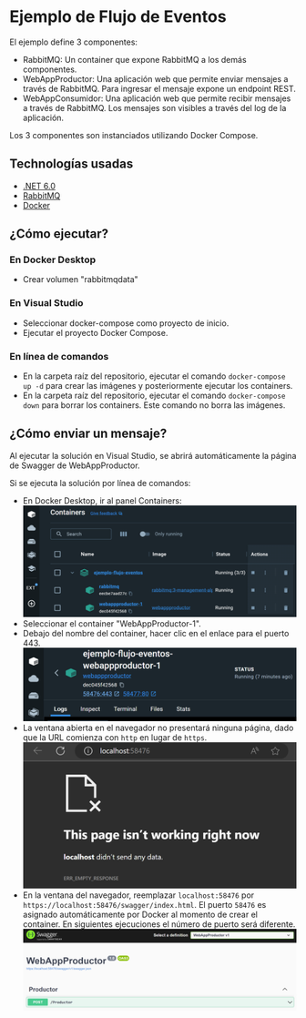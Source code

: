 # Ejemplo de Flujo de Eventos

El ejemplo define 3 componentes:

- RabbitMQ: Un container que expone RabbitMQ a los demás componentes.
- WebAppProductor: Una aplicación web que permite enviar mensajes a través de RabbitMQ. Para ingresar el mensaje expone un endpoint REST.
- WebAppConsumidor: Una aplicación web que permite recibir mensajes a través de RabbitMQ. Los mensajes son visibles a través del log de la aplicación.

Los 3 componentes son instanciados utilizando Docker Compose.

## Technologías usadas

- [.NET 6.0](https://dotnet.microsoft.com/)
- [RabbitMQ](https://www.rabbitmq.com/)
- [Docker](https://www.docker.com/)

## ¿Cómo ejecutar?

### En Docker Desktop

- Crear volumen "rabbitmqdata"

### En Visual Studio

- Seleccionar docker-compose como proyecto de inicio.
- Ejecutar el proyecto Docker Compose.

### En línea de comandos

- En la carpeta raíz del repositorio, ejecutar el comando `docker-compose up -d` para crear las imágenes y posteriormente ejecutar los containers.
- En la carpeta raíz del repositorio, ejecutar el comando `docker-compose down` para borrar los containers. Este comando no borra las imágenes.

## ¿Cómo enviar un mensaje?

Al ejecutar la solución en Visual Studio, se abrirá automáticamente la página de Swagger de WebAppProductor.

Si se ejecuta la solución por línea de comandos:

- En Docker Desktop, ir al panel Containers:
![Containers](screenshot-containers.png)
- Seleccionar el container "WebAppProductor-1".
- Debajo del nombre del container, hacer clic en el enlace para el puerto 443.
![WebAppProductor](screenshot-webappproductor.png)
- La ventana abierta en el navegador no presentará ninguna página, dado que la URL comienza con `http` en lugar de `https`.
![WebAppProductorSwagger1](screenshot-webappproductor-swagger-1.png)
- En la ventana del navegador, reemplazar `localhost:58476` por `https://localhost:58476/swagger/index.html`. El puerto `58476` es asignado automáticamente por Docker al momento de crear el container. En siguientes ejecuciones el número de puerto será diferente.
![WebAppProductorSwagger2](screenshot-webappproductor-swagger-2.png)
